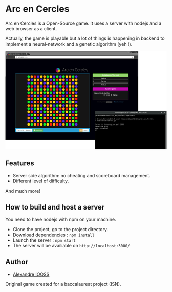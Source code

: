 # Arc en Cercles

Arc en Cercles is a Open-Source game. It uses a server with nodejs and a web browser as a client.

Actually, the game is playable but a lot of things is happening in backend to implement a neural-network and a genetic algorithm (yeh !).

![alt tag](https://raw.githubusercontent.com/erdnaxe/Arc_en_Cercles/master/docs/demo.png)

## Features

- Server side algorithm: no cheating and scoreboard management.
- Different level of difficulty.

And much more!

## How to build and host a server

You need to have nodejs with npm on your machine.

* Clone the project, go to the project directory.
* Download dependencies : `npm install`
* Launch the server : `npm start`
* The server will be availiable on `http://localhost:3000/`

## Author

- [Alexandre IOOSS](https://github.com/erdnaxe)

Original game created for a baccalaureat project (ISN).

